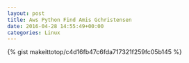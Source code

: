```yaml
---
layout: post                                                                                                              
title: Aws Python Find Amis Gchristensen                                                                                                                       
date: 2016-04-28 14:55:49+00:00                                                                                                                        
categories: Linux                                                                                                                
---                                                                                                                              
```


{% gist makeittotop/c4d16fb47c6fda717321f259fc05b145 %}                                                                                                           


